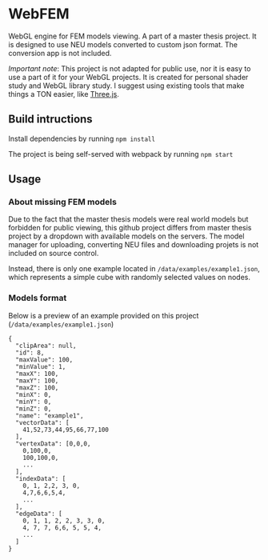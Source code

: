 # WebFEM
WebGL engine for FEM models viewing. A part of a master thesis project. It is designed to use NEU models converted to
custom json format. The conversion app is not included.

*Important note*: This project is not adapted for public use, nor it is easy to use a part of it for your WebGL projects.
It is created for personal shader study and WebGL library study. I suggest using existing tools that make things a
TON easier, like [Three.js](https://github.com/mrdoob/three.js/).

## Build intructions
Install dependencies by running
```npm install```

The project is being self-served with webpack by running
```npm start```

## Usage

### About missing FEM models
Due to the fact that the master thesis models were real world models but forbidden for public viewing, this github
project differs from master thesis project by a dropdown with available models on the servers. The model manager for
uploading, converting NEU files and downloading projets is not included on source control.

Instead, there is only one example located in `/data/examples/example1.json`, which represents a simple cube with randomly selected values on nodes.

### Models format
Below is a preview of an example provided on this project (`/data/examples/example1.json`)
```
{
  "clipArea": null,
  "id": 8,
  "maxValue": 100,
  "minValue": 1,
  "maxX": 100,
  "maxY": 100,
  "maxZ": 100,
  "minX": 0,
  "minY": 0,
  "minZ": 0,
  "name": "example1",
  "vectorData": [
    41,52,73,44,95,66,77,100
  ],
  "vertexData": [0,0,0,
    0,100,0,
    100,100,0,
    ...
  ],
  "indexData": [
    0, 1, 2,2, 3, 0,
    4,7,6,6,5,4,
    ...
  ],
  "edgeData": [
    0, 1, 1, 2, 2, 3, 3, 0,
    4, 7, 7, 6,6, 5, 5, 4,
    ...
  ]
}
```